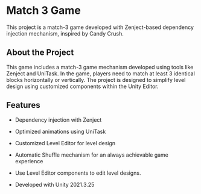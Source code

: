 
# Match 3 Game

This project is a match-3 game developed with Zenject-based dependency injection mechanism, inspired by Candy Crush.

## About the Project

This game includes a match-3 game mechanism developed using tools like Zenject and UniTask. In the game, players need to match at least 3 identical blocks horizontally or vertically. The project is designed to simplify level design using customized components within the Unity Editor.

## Features

- Dependency injection with Zenject
- Optimized animations using UniTask
- Customized Level Editor for level design
- Automatic Shuffle mechanism for an always achievable game experience
- Use Level Editor components to edit level designs.

- Developed with Unity 2021.3.25

